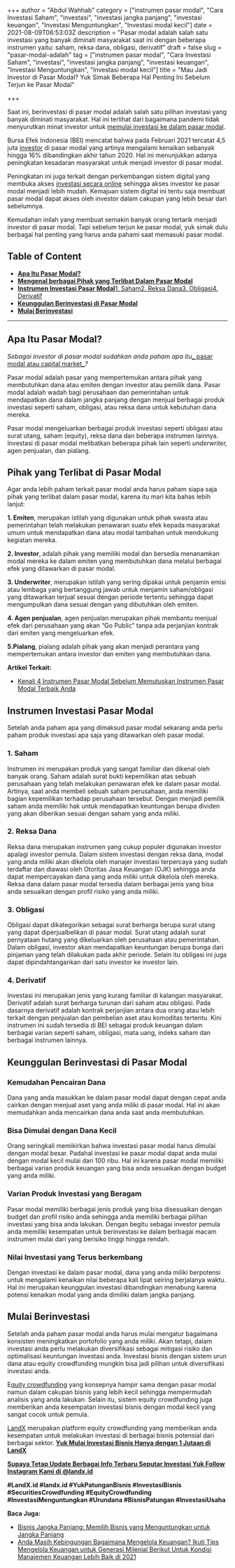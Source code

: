 +++
author = "Abdul Wahhab"
category = ["instrumen pasar modal", "Cara Investasi Saham", "investasi", "investasi jangka panjang", "investasi keuangan", "Investasi Menguntungkan", "Investasi modal kecil"]
date = 2021-08-09T06:53:03Z
description = "Pasar modal adalah salah satu investasi yang banyak diminati masyarakat saat ini dengan beberapa instrumen yaitu: saham, reksa dana, obligasi, derivatif"
draft = false
slug = "pasar-modal-adalah"
tag = ["instrumen pasar modal", "Cara Investasi Saham", "investasi", "investasi jangka panjang", "investasi keuangan", "Investasi Menguntungkan", "Investasi modal kecil"]
title = "Mau Jadi Investor di Pasar Modal? Yuk Simak Beberapa Hal Penting Ini Sebelum Terjun ke Pasar Modal"

+++


Saat ini, berinvestasi di pasar modal adalah salah satu pilihan investasi yang banyak diminati masyarakat. Hal ini terlihat dari bagaimana pandemi tidak menyurutkan minat investor untuk [memulai investasi ke dalam pasar modal](https://landx.id/).

Bursa Efek Indonesia (BEI) mencatat bahwa pada Februari 2021 tercatat 4,5 juta [investor](https://landx.id/) di pasar modal yang artinya mengalami kenaikan sebanyak hingga 16% dibandingkan akhir tahun 2020. Hal ini menunjukkan adanya peningkatan kesadaran masyarakat untuk menjadi investor di pasar modal.

Peningkatan ini juga terkait dengan perkembangan sistem digital yang membuka akses [investasi secara online](https://landx.id/) sehingga akses investor ke pasar modal menjadi lebih mudah. Kemajuan sistem digital ini tentu saja membuat pasar modal dapat akses oleh investor dalam cakupan yang lebih besar dari sebelumnya.

Kemudahan inilah yang membuat semakin banyak orang tertarik menjadi investor di pasar modal. Tapi sebelum terjun ke pasar modal, yuk simak dulu berbagai hal penting yang harus anda pahami saat memasuki pasar modal.

## **Table of Content**

* [**Apa Itu Pasar Modal?**](https://landx.id/blog/ingin-mulai-menjadi-investor-di-pasar-modal-yuk-pahami-beberapa-hal-ini-sebelum-mulai-investasi-pasar-modal/#apa-itu-pasar-modal)
* [**Mengenal berbagai Pihak yang Terlibat Dalam Pasar Modal**](https://landx.id/blog/ingin-mulai-menjadi-investor-di-pasar-modal-yuk-pahami-beberapa-hal-ini-sebelum-mulai-investasi-pasar-modal/#mengenal-berbagai-pihak-yang-terlibat-dalam-pasar-modal)
* [**Instrumen Investasi Pasar Modal**](https://landx.id/blog/ingin-mulai-menjadi-investor-di-pasar-modal-yuk-pahami-beberapa-hal-ini-sebelum-mulai-investasi-pasar-modal/#instrumen-investasi-pasar-modal)[1. Saham](#1-saham)[2. Reksa Dana](#2-reksa-dana)[3. Obligasi](#3-obligasi)[4. Derivatif](#4-derivatif)
* [**Keunggulan Berinvestasi di Pasar Modal**](https://landx.id/blog/ingin-mulai-menjadi-investor-di-pasar-modal-yuk-pahami-beberapa-hal-ini-sebelum-mulai-investasi-pasar-modal/#keunggulan-berinvestasi-di-pasar-modal)
* [**Mulai Berinvestasi**](https://landx.id/blog/ingin-mulai-menjadi-investor-di-pasar-modal-yuk-pahami-beberapa-hal-ini-sebelum-mulai-investasi-pasar-modal/#mulai-berinvestasi)

---

## Apa Itu Pasar Modal?

_Sebagai investor di pasar modal sudahkan anda paham apa itu_[_ pasar modal atau capital market_](https://landx.id/)_?_

Pasar modal adalah pasar yang mempertemukan antara pihak yang membutuhkan dana atau emiten dengan investor atau pemilik dana. Pasar modal adalah wadah bagi perusahaan dan pemerintahan untuk mendapatkan dana dalam jangka panjang dengan menjual berbagai produk investasi seperti saham, obligasi, atau reksa dana untuk kebutuhan dana mereka.

Pasar modal mengeluarkan berbagai produk investasi seperti obligasi atau surat utang, saham (equity), reksa dana dan beberapa instrumen lainnya. Investasi di pasar modal melibatkan beberapa pihak lain seperti _underwriter,_ agen penjualan, dan pialang.

## Pihak yang Terlibat di Pasar Modal

Agar anda lebih paham terkait pasar modal anda harus paham siapa saja pihak yang terlibat dalam pasar modal, karena itu mari kita bahas lebih lanjut:

**1. Emiten**, merupakan istilah yang digunakan untuk pihak swasta atau pemerintahan telah melakukan penawaran suatu efek kepada masyarakat umum untuk mendapatkan dana atau modal tambahan untuk mendukung kegiatan mereka.

**2. Investor**, adalah pihak yang memiliki modal dan bersedia menanamkan modal mereka ke dalam emiten yang membutuhkan dana melalui berbagai efek yang ditawarkan di pasar modal.

**3. Underwriter**, merupakan istilah yang sering dipakai untuk penjamin emisi atau lembaga yang bertanggung jawab untuk menjamin saham/obligasi yang ditawarkan terjual sesuai dengan periode tertentu sehingga dapat mengumpulkan dana sesuai dengan yang dibutuhkan oleh emiten.

**4. Agen penjualan**, agen penjualan merupakan pihak membantu menjual efek dari perusahaan yang akan “Go Public” tanpa ada perjanjian kontrak dari emiten yang mengeluarkan efek.

**5.Pialang**, pialang adalah pihak yang akan menjadi perantara yang mempertemukan antara investor dan emiten yang membutuhkan dana.

**Artikel Terkait:**

* [Kenali 4 Instrumen Pasar Modal Sebelum Memutuskan Instrumen Pasar Modal Terbaik Anda](https://landx.id/blog/kenali-4-instrumen-pasar-modal-sebelum-memutuskan-instrumen-pasar-modal-terbaik-anda/)

## **Instrumen Investasi Pasar Modal**

Setelah anda paham apa yang dimaksud pasar modal sekarang anda perlu paham produk investasi apa saja yang ditawarkan oleh pasar modal.

### 1. Saham

Instrumen ini merupakan produk yang sangat familiar dan dikenal oleh banyak orang. Saham adalah surat bukti kepemilikan atas sebuah perusahaan yang telah melakukan penawaran efek ke dalam pasar modal. Artinya, saat anda membeli sebuah saham perusahaan, anda memiliki bagian kepemilikan terhadap perusahaan tersebut. Dengan menjadi pemilik saham anda memiliki hak untuk mendapatkan keuntungan berupa dividen yang akan diberikan sesuai dengan saham yang anda miliki.

### 2. Reksa Dana

Reksa dana merupakan instrumen yang cukup populer digunakan investor apalagi investor pemula. Dalam sistem investasi dengan reksa dana, modal yang anda miliki akan dikelola oleh manajer investasi terpercaya yang sudah terdaftar dan diawasi oleh Otoritas Jasa Keuangan (OJK) sehingga anda dapat mempercayakan dana yang anda miliki untuk dikelola oleh mereka. Reksa dana dalam pasar modal tersedia dalam berbagai jenis yang bisa anda sesuaikan dengan profil risiko yang anda miliki.

### 3. Obligasi

Obligasi dapat dikategorikan sebagai surat berharga berupa surat utang yang dapat diperjualbelikan di pasar modal. Surat utang adalah surat pernyataan hutang yang dikeluarkan oleh perusahaan atau pemerintahan. Dalam obligasi, investor akan mendapatkan keuntungan berupa bunga dari pinjaman yang telah dilakukan pada akhir periode. Selain itu obligasi ini juga dapat dipindahtangankan dari satu investor ke investor lain.

### 4. Derivatif

Investasi ini merupakan jenis yang kurang familiar di kalangan masyarakat. Derivatif adalah surat berharga turunan dari saham atau obligasi. Pada dasarnya derivatif adalah kontrak perjanjian antara dua orang atau lebih terkait dengan penjualan dan pembelian aset atau komoditas tertentu. Kini instrumen ini sudah tersedia di BEI sebagai produk keuangan dalam berbagai varian seperti saham, obligasi, mata uang, indeks saham dan berbagai instrumen lainnya.

## Keunggulan Berinvestasi di Pasar Modal

### Kemudahan Pencairan Dana

Dana yang anda masukkan ke dalam pasar modal dapat dengan cepat anda cairkan dengan menjual aset yang anda miliki di pasar modal. Hal ini akan memudahkan anda mencairkan dana anda saat anda membutuhkan.

### Bisa Dimulai dengan Dana Kecil

Orang seringkali memikirkan bahwa investasi pasar modal harus dimulai dengan modal besar. Padahal investasi ke pasar modal dapat anda mulai dengan modal kecil mulai dari 100 ribu. Hal ini karena pasar modal memiliki berbagai varian produk keuangan yang bisa anda sesuaikan dengan budget yang anda miliki.

### Varian Produk Investasi yang Beragam

Pasar modal memiliki berbagai jenis produk yang bisa disesuaikan dengan budget dan profil risiko anda sehingga anda memiliki berbagai pilihan investasi yang bisa anda lakukan. Dengan begitu sebagai investor pemula anda memiliki kesempatan untuk berinvestasi ke dalam berbagai macam instrumen mulai dari yang berisiko tinggi hingga rendah.

### Nilai Investasi yang Terus berkembang

Dengan investasi ke dalam pasar modal, dana yang anda miliki berpotensi untuk mengalami kenaikan nilai beberapa kali lipat seiring berjalanya waktu. Hal ini merupakan keunggulan investasi dibandingkan menabung karena potensi kenaikan modal yang anda dimiliki dalam jangka panjang.

## Mulai Berinvestasi

Setelah anda paham pasar modal anda harus mulai mengatur bagaimana konsisten meningkatkan portofolio yang anda miliki. Akan tetapi, dalam investasi anda perlu melakukan diversifikasi sebagai mitigasi risiko dan optimalisasi keuntungan investasi anda. Investasi bisnis dengan sistem urun dana atau equity crowdfunding mungkin bisa jadi pilihan untuk diversifikasi investasi anda.

E[quity crowdfunding](https://landx.id/) yang konsepnya hampir sama dengan pasar modal namun dalam cakupan bisnis yang lebih kecil sehingga mempermudah analisis yang anda lakukan. Selain itu, sistem equity crowdfunding juga memberikan anda kesempatan investasi bisnis dengan modal kecil yang sangat cocok untuk pemula.

[LandX](https://landx.id/) merupakan platform equity crowdfunding yang memberikan anda kesempatan untuk melakukan investasi di berbagai bisnis potensial dari berbagai sektor. [**Yuk Mulai Investasi Bisnis Hanya dengan 1 Jutaan di LandX**](https://landx.id/project/index.html)

[**Supaya Tetap Update Berbagai Info Terbaru Seputar Investasi Yuk Follow Instagram Kami di @landx.id**](https://www.instagram.com/landx.id/?utm_medium=copy_link)

**#LandX.id  #landx.id  #YukPatunganBisnis  #InvestasiBisnis  #SecuritiesCrowdfunding  #EquityCrowdfunding  #InvestasiMenguntungkan  #Urundana  #BisnisPatungan  #InvestasiUsaha**

**Baca Juga:**

* [Bisnis Jangka Panjang: Memilih Bisnis yang Menguntungkan untuk Jangka Panjang](https://landx.id/blog/bisnis-menguntungkan-jangka-panjang/)
* [Anda Masih Kebingungan Bagaimana Mengelola  Keuangan? Ikuti Tips  Mengelola Keuangan untuk Generasi Milenial Berikut  Untuk Kondisi Manajemen Keuangan Lebih Baik di 2021](https://landx.id/blog/anda-masih-kebingungan-bagaimana-mengelola-keuangan-ikuti-tips-mengelola-keuangan-untuk-generasi-milenial-berikut-untuk-kondisi-manajemen-keuangan-lebih-baik-di-2021/)

